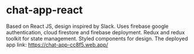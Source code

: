 # chat-app-react
Based on React JS, design inspired by Slack. Uses firebase google authentication, cloud firestore and firebase deployment. Redux and redux toolkit for state management. Styled components for design. The deployed app link: https://chat-app-cc8f5.web.app/

